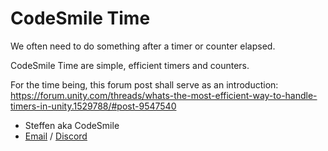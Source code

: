# CodeSmile Time

We often need to do something after a timer or counter elapsed.

CodeSmile Time are simple, efficient timers and counters.

For the time being, this forum post shall serve as an introduction:
https://forum.unity.com/threads/whats-the-most-efficient-way-to-handle-timers-in-unity.1529788/#post-9547540


- Steffen aka CodeSmile
- [Email](mailto:steffen@steffenitterheim.de) / [Discord](https://discord.gg/JN3Jz8qkeV)

